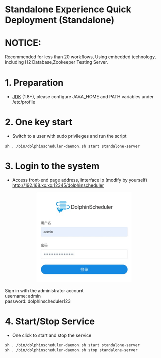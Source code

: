 # Standalone Experience Quick Deployment (Standalone)



# NOTICE:
Recommended for less than 20 workflows, Using embedded technology, including H2 Database,Zookeeper Testing Server.

# 1. Preparation

* [JDK](https://www.oracle.com/technetwork/java/javase/downloads/index.html) (1.8+), please configure JAVA_HOME and PATH variables under /etc/profile


# 2. One key start

- Switch to a user with sudo privileges and run the script

```shell
sh . /bin/dolphinscheduler-daemon.sh start standalone-server
```


# 3. Login to the system

- Access front-end page address, interface ip (modify by yourself)
  http://192.168.xx.xx:12345/dolphinscheduler

<p align="center">
<img src="/img/login.png" width="60%" />
</p>
<p>
Sign in with the administrator account<br>
username: admin<br>
password: dolphinscheduler123
</p>

# 4. Start/Stop Service

* One click to start and stop the service
```shell
sh . /bin/dolphinscheduler-daemon.sh start standalone-server
sh . /bin/dolphinscheduler-daemon.sh stop standalone-server
```
